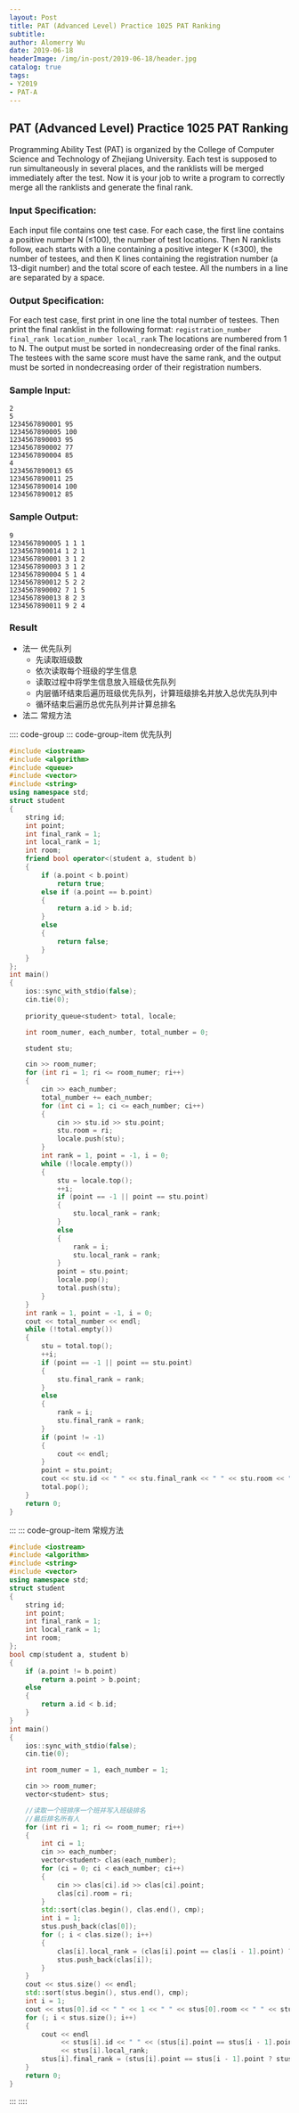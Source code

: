 ```yaml
---
layout: Post
title: PAT (Advanced Level) Practice 1025 PAT Ranking
subtitle: 
author: Alomerry Wu
date: 2019-06-18
headerImage: /img/in-post/2019-06-18/header.jpg
catalog: true
tags:
- Y2019
- PAT-A
---
```


<!-- Description. -->

<!-- more -->

## PAT (Advanced Level) Practice 1025 PAT Ranking

Programming Ability Test (PAT) is organized by the College of Computer Science and Technology of Zhejiang University.
Each test is supposed to run simultaneously in several places, and the ranklists will be merged immediately after the
test. Now it is your job to write a program to correctly merge all the ranklists and generate the final rank.

### Input Specification:

Each input file contains one test case. For each case, the first line contains a positive number N (≤100), the number of
test locations. Then N ranklists follow, each starts with a line containing a positive integer K (≤300), the number of
testees, and then K lines containing the registration number (a 13-digit number) and the total score of each testee. All
the numbers in a line are separated by a space.

### Output Specification:

For each test case, first print in one line the total number of testees. Then print the final ranklist in the following
format:
`registration_number final_rank location_number local_rank`
The locations are numbered from 1 to N. The output must be sorted in nondecreasing order of the final ranks. The testees
with the same score must have the same rank, and the output must be sorted in nondecreasing order of their registration
numbers.

### Sample Input:

```text
2
5
1234567890001 95
1234567890005 100
1234567890003 95
1234567890002 77
1234567890004 85
4
1234567890013 65
1234567890011 25
1234567890014 100
1234567890012 85
```

### Sample Output:

```text
9
1234567890005 1 1 1
1234567890014 1 2 1
1234567890001 3 1 2
1234567890003 3 1 2
1234567890004 5 1 4
1234567890012 5 2 2
1234567890002 7 1 5
1234567890013 8 2 3
1234567890011 9 2 4
```

### Result

- 法一 优先队列
  - 先读取班级数
  - 依次读取每个班级的学生信息
  - 读取过程中将学生信息放入班级优先队列
  - 内层循环结束后遍历班级优先队列，计算班级排名并放入总优先队列中
  - 循环结束后遍历总优先队列并计算总排名
- 法二 常规方法

:::: code-group
::: code-group-item 优先队列
```cpp
#include <iostream>
#include <algorithm>
#include <queue>
#include <vector>
#include <string>
using namespace std;
struct student
{
    string id;
    int point;
    int final_rank = 1;
    int local_rank = 1;
    int room;
    friend bool operator<(student a, student b)
    {
        if (a.point < b.point)
            return true;
        else if (a.point == b.point)
        {
            return a.id > b.id;
        }
        else
        {
            return false;
        }
    }
};
int main()
{
    ios::sync_with_stdio(false);
    cin.tie(0);
    
    priority_queue<student> total, locale;

    int room_numer, each_number, total_number = 0;

    student stu;

    cin >> room_numer;
    for (int ri = 1; ri <= room_numer; ri++)
    {
        cin >> each_number;
        total_number += each_number;
        for (int ci = 1; ci <= each_number; ci++)
        {
            cin >> stu.id >> stu.point;
            stu.room = ri;
            locale.push(stu);
        }
        int rank = 1, point = -1, i = 0;
        while (!locale.empty())
        {
            stu = locale.top();
            ++i;
            if (point == -1 || point == stu.point)
            {
                stu.local_rank = rank;
            }
            else
            {
                rank = i;
                stu.local_rank = rank;
            }
            point = stu.point;
            locale.pop();
            total.push(stu);
        }
    }
    int rank = 1, point = -1, i = 0;
    cout << total_number << endl;
    while (!total.empty())
    {
        stu = total.top();
        ++i;
        if (point == -1 || point == stu.point)
        {
            stu.final_rank = rank;
        }
        else
        {
            rank = i;
            stu.final_rank = rank;
        }
        if (point != -1)
        {
            cout << endl;
        }
        point = stu.point;
        cout << stu.id << " " << stu.final_rank << " " << stu.room << " " << stu.local_rank;
        total.pop();
    }
    return 0;
}
```
:::
::: code-group-item 常规方法
```cpp
#include <iostream>
#include <algorithm>
#include <string>
#include <vector>
using namespace std;
struct student
{
    string id;
    int point;
    int final_rank = 1;
    int local_rank = 1;
    int room;
};
bool cmp(student a, student b)
{
    if (a.point != b.point)
        return a.point > b.point;
    else
    {
        return a.id < b.id;
    }
}
int main()
{
    ios::sync_with_stdio(false);
    cin.tie(0);

    int room_numer = 1, each_number = 1;

    cin >> room_numer;
    vector<student> stus;

    //读取一个班排序一个班并写入班级排名
    //最后排名所有人
    for (int ri = 1; ri <= room_numer; ri++)
    {
        int ci = 1;
        cin >> each_number;
        vector<student> clas(each_number);
        for (ci = 0; ci < each_number; ci++)
        {
            cin >> clas[ci].id >> clas[ci].point;
            clas[ci].room = ri;
        }
        std::sort(clas.begin(), clas.end(), cmp);
        int i = 1;
        stus.push_back(clas[0]);
        for (; i < clas.size(); i++)
        {
            clas[i].local_rank = (clas[i].point == clas[i - 1].point) ? clas[i - 1].local_rank : i + 1;
            stus.push_back(clas[i]);
        }
    }
    cout << stus.size() << endl;
    std::sort(stus.begin(), stus.end(), cmp);
    int i = 1;
    cout << stus[0].id << " " << 1 << " " << stus[0].room << " " << stus[0].local_rank;
    for (; i < stus.size(); i++)
    {
        cout << endl
             << stus[i].id << " " << (stus[i].point == stus[i - 1].point ? stus[i - 1].final_rank : i + 1) << " " << stus[i].room << " "
             << stus[i].local_rank;
        stus[i].final_rank = (stus[i].point == stus[i - 1].point ? stus[i - 1].final_rank : i + 1);
    }
    return 0;
}
```
:::
::::
